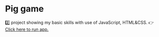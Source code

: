 # Pig game
 2️⃣ project showing my basic skills with use of JavaScript, HTML&amp;CSS.
 👉 [Click here to run app.](https://imzyto.github.io/app-guess-my-number/)
